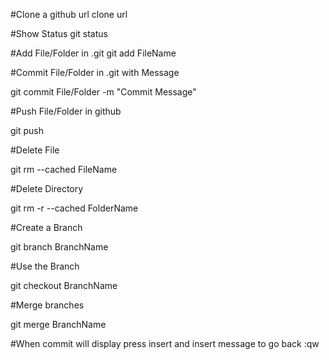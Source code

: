 #Clone a github url 
clone url 

#Show Status 
git status

#Add File/Folder in .git
git add FileName

#Commit File/Folder in .git with Message

git commit File/Folder -m "Commit Message"

#Push File/Folder in github

git push

#Delete File 

git rm --cached FileName

#Delete Directory

git rm -r --cached FolderName

#Create a Branch

git branch BranchName

#Use the Branch

git checkout BranchName

#Merge branches

git merge BranchName



#When commit will display 
press insert and insert message
to go back 
:qw

